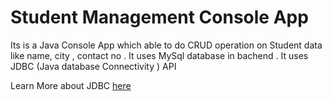 # Student Management Console App
Its is a Java Console App which able to do CRUD operation on Student data like name, city , contact no .
It uses MySql database in bachend .
It uses JDBC (Java database Connectivity ) API

Learn More about JDBC  [here](https://www.javatpoint.com/java-jdbc) 
